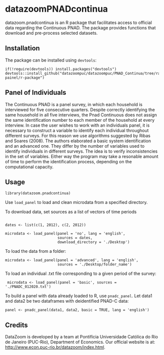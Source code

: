 # datazoomPNADcontinua

datazoom.pnadcontinua is an R package that facilitates access to official data regarding the Continuous PNAD. The package provides functions that download and pre-process selected datasets. 

## Installation
The package can be installed using `devtools`:

```
if(!require(devtools)) install.packages("devtools")
devtools::install_github("datazoompuc/datazoompuc/PNAD_Continua/tree/rascunhos-painel/r-package")
```

## Panel of Individuals

The Continuous PNAD is a panel survey, in which each household is interviewed for five consecutive quarters. Despite correctly identifying the same household in all five interviews, the Pnad Continuous does not assign the same identification number to each member of the household at every interview. 
In case the user wishes to work with an individuals panel,
it is necessary to construct a variable to identify each individual throughout different surveys.
For this reason we use algorithms suggested by Ribas and Soares (2008).
The authors elaborated a basic system identification and an advanced one. They differ by the number of 
variables used to identify individuals in different surveys.
The idea is to verify inconsistencies in the set of variables. Either way the program may take a resonable 
amount of time to perform the identification process, depending on the computational
capacity.


## Usage

```
library(datazoom.pnadcontinua)
```
Use ```load_panel``` to load and clean microdata from a specified directory.

To download data, set sources as a list of vectors
of time periods
```

dates <- list(c(1, 2012), c(2, 2012))

microdata <- load_panel(panel = 'no', lang = 'english',
                        sources = dates,
                        download_directory = './Desktop')
```

To load the data from a folder:
```
microdata <- load_panel(panel = 'advanced', lang = 'english',
                        sources = './Desktop/folder_name')
```

To load an individual .txt file corresponding to a given period of the survey:

```
 microdata <- load_panel(panel = 'basic', sources = './PNADC_012020.txt')
```
To build a panel with data already loaded to R, use ```pnadc_panel```. Let data1 and data2 be two dataframes with deidentified PNAD-C data:

```
panel <- pnadc_panel(data1, data2, basic = TRUE, lang = 'english')
```

## Credits
DataZoom is developed by a team at Pontifícia Universidade Católica do Rio de Janeiro (PUC-Rio), Department of Economics. Our official website is at: http://www.econ.puc-rio.br/datazoom/index.html.
